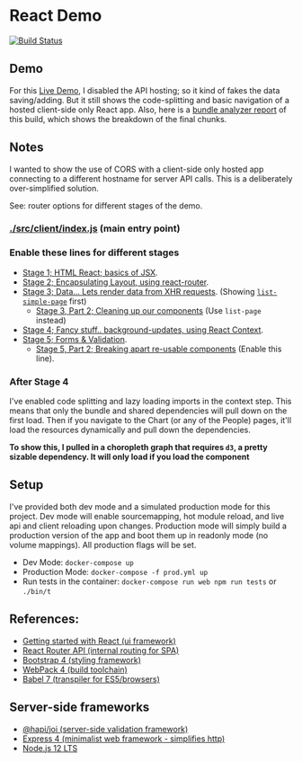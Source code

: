 # React Demo

[![Build Status](https://travis-ci.org/nathanb/sandbox-react.svg?branch=master)](https://travis-ci.org/nathanb/sandbox-react)

## Demo
For this [Live Demo](http://sandbox-react.iws.io/), I disabled the API hosting; so it kind of fakes the data saving/adding. But it still shows the code-splitting and basic navigation of a hosted client-side only React app. Also, here is a [bundle analyzer report](http://sandbox-react.iws.io/report.html) of this build, which shows the breakdown of the final chunks.

## Notes
I wanted to show the use of CORS with a client-side only hosted app connecting to a different hostname for server API calls. This is a deliberately over-simplified solution.

See: router options for different stages of the demo.

### [./src/client/index.js](./src/client/index.js) (main entry point)

### Enable these lines for different stages
 - [Stage 1; HTML React; basics of JSX](https://github.com/nathanb/sandbox-react/blob/master/src/client/index.js#L5).
 - [Stage 2; Encapsulating Layout, using react-router](https://github.com/nathanb/sandbox-react/blob/master/src/client/index.js#L6).
 - [Stage 3; Data... Lets render data from XHR requests](https://github.com/nathanb/sandbox-react/blob/master/src/client/index.js#L7). (Showing [`list-simple-page`](https://github.com/nathanb/sandbox-react/blob/master/src/client/components/start-people/routes.js#L7) first)
   - [Stage 3, Part 2; Cleaning up our components](https://github.com/nathanb/sandbox-react/blob/master/src/client/components/start-people/routes.js#L7) (Use `list-page` instead)
 - [Stage 4; Fancy stuff.. background-updates, using React Context](https://github.com/nathanb/sandbox-react/blob/master/src/client/index.js#L8).
 - [Stage 5; Forms & Validation](https://github.com/nathanb/sandbox-react/blob/master/src/client/index.js#L9).
   - [Stage 5, Part 2; Breaking apart re-usable components](https://github.com/nathanb/sandbox-react/blob/master/src/client/components/start-forms/routes.js#L10) (Enable this line).


### After Stage 4
I've enabled code splitting and lazy loading imports in the context step. This means that only the bundle and shared dependencies will pull down on the first load. Then if you navigate to the Chart (or any of the People) pages, it'll load the resources dynamically and pull down the dependencies.  

**To show this, I pulled in a choropleth graph that requires `d3`, a pretty sizable dependency. It will only load if you load the component**

## Setup

I've provided both dev mode and a simulated production mode for this project. Dev mode will enable sourcemapping, hot module reload, and live api and client reloading upon changes.  Production mode will simply build a production version of the app and boot them up in readonly mode (no volume mappings). All production flags will be set.

 - Dev Mode: `docker-compose up`
 - Production Mode: `docker-compose -f prod.yml up`
 - Run tests in the container: `docker-compose run web npm run tests` or `./bin/t`

## References:
 - [Getting started with React (ui framework)](https://reactjs.org/docs/getting-started.html#learn-react)
 - [React Router API (internal routing for SPA)](https://reacttraining.com/react-router/web/guides/quick-start)
 - [Bootstrap 4 (styling framework)](https://getbootstrap.com/docs/4.4/getting-started/introduction/)
 - [WebPack 4 (build toolchain)](https://webpack.js.org/configuration/)
 - [Babel 7 (transpiler for ES5/browsers)](https://babeljs.io/docs/en/)

## Server-side frameworks
 - [@hapi/joi (server-side validation framework)](https://hapi.dev/family/joi/)
 - [Express 4 (minimalist web framework - simplifies http)](https://expressjs.com/en/guide/routing.html)
 - [Node.js 12 LTS](https://nodejs.org/dist/latest-v12.x/docs/api/)
